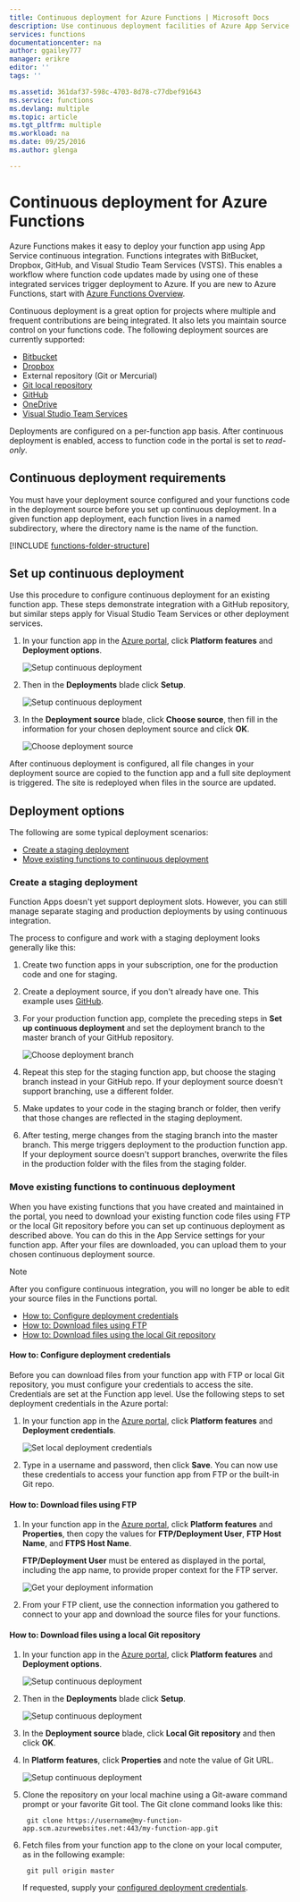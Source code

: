 ```yaml
---
title: Continuous deployment for Azure Functions | Microsoft Docs
description: Use continuous deployment facilities of Azure App Service to publish your Azure Functions.
services: functions
documentationcenter: na
author: ggailey777
manager: erikre
editor: ''
tags: ''

ms.assetid: 361daf37-598c-4703-8d78-c77dbef91643
ms.service: functions
ms.devlang: multiple
ms.topic: article
ms.tgt_pltfrm: multiple
ms.workload: na
ms.date: 09/25/2016
ms.author: glenga

---
```

# Continuous deployment for Azure Functions
Azure Functions makes it easy to deploy your function app using App Service continuous integration. Functions integrates with BitBucket, Dropbox, GitHub, and Visual Studio Team Services (VSTS). This enables a workflow where function code updates made by using one of these integrated services trigger deployment to Azure. If you are new to Azure Functions, start with [Azure Functions Overview](functions-overview.md).

Continuous deployment is a great option for projects where multiple and frequent contributions are being integrated. It also lets you maintain source control on your functions code. The following deployment sources are currently supported:

* [Bitbucket](https://bitbucket.org/)
* [Dropbox](https://www.dropbox.com/)
* External repository (Git or Mercurial)
* [Git local repository](../app-service-web/app-service-deploy-local-git.md)
* [GitHub](https://github.com)
* [OneDrive](https://onedrive.live.com/)
* [Visual Studio Team Services](https://www.visualstudio.com/team-services/)

Deployments are configured on a per-function app basis. After continuous deployment is enabled, access to function code in the portal is set to *read-only*.

## Continuous deployment requirements

You must have your deployment source configured and your functions code in the deployment source before you set up continuous deployment. In a given function app deployment, each function lives in a named subdirectory, where the directory name is the name of the function.  

[!INCLUDE [functions-folder-structure](../../includes/functions-folder-structure.md)]

## Set up continuous deployment
Use this procedure to configure continuous deployment for an existing function app. These steps demonstrate integration with a GitHub repository, but similar steps apply for Visual Studio Team Services or other deployment services.

1. In your function app in the [Azure portal](https://portal.azure.com), click **Platform features** and **Deployment options**. 
   
    ![Setup continuous deployment](./media/functions-continuous-deployment/setup-deployment.png)
 
2. Then in the **Deployments** blade click **Setup**.
 
    ![Setup continuous deployment](./media/functions-continuous-deployment/setup-deployment-1.png)
   
2. In the **Deployment source** blade, click **Choose source**, then fill in the information for your chosen deployment source and click **OK**.
   
    ![Choose deployment source](./media/functions-continuous-deployment/choose-deployment-source.png)

After continuous deployment is configured, all file changes in your deployment source are copied to the function app and a full site deployment is triggered. The site is redeployed when files in the source are updated.

## Deployment options

The following are some typical deployment scenarios:

- [Create a staging deployment](#staging)
- [Move existing functions to continuous deployment](#existing)

<a name="staging"></a>
### Create a staging deployment

Function Apps doesn't yet support deployment slots. However, you can still manage separate staging and production deployments by using continuous integration.

The process to configure and work with a staging deployment looks generally like this:

1. Create two function apps in your subscription, one for the production code and one for staging. 

2. Create a deployment source, if you don't already have one. This example uses [GitHub].

3. For your production function app, complete the preceding steps in **Set up continuous deployment** and set the deployment branch to the master branch of your GitHub repository.
   
    ![Choose deployment branch](./media/functions-continuous-deployment/choose-deployment-branch.png)

4. Repeat this step for the staging function app, but choose the staging branch instead in your GitHub repo. If your deployment source doesn't support branching, use a different folder.
    
5. Make updates to your code in the staging branch or folder, then verify that those changes are reflected in the staging deployment.

6. After testing, merge changes from the staging branch into the master branch. This merge triggers deployment to the production function app. If your deployment source doesn't support branches, overwrite the files in the production folder with the files from the staging folder.

<a name="existing"></a>
### Move existing functions to continuous deployment
When you have existing functions that you have created and maintained in the portal, you need to download your existing function code files using FTP or the local Git repository before you can set up continuous deployment as described above. You can do this in the App Service settings for your function app. After your files are downloaded, you can upload them to your chosen continuous deployment source.

> [!NOTE]
> After you configure continuous integration, you will no longer be able to edit your source files in the Functions portal.

- [How to: Configure deployment credentials](#credentials)
- [How to: Download files using FTP](#downftp)
- [How to: Download files using the local Git repository](#downgit)

<a name="credentials"></a>
#### How to: Configure deployment credentials
Before you can download files from your function app with FTP or local Git repository, you must configure your credentials to access the site. Credentials are set at the Function app level. Use the following steps to set deployment credentials in the Azure portal:

1. In your function app in the [Azure portal](https://portal.azure.com), click **Platform features** and **Deployment credentials**.
   
    ![Set local deployment credentials](./media/functions-continuous-deployment/setup-deployment-credentials.png)

2. Type in a username and password, then click **Save**. You can now use these credentials to access your function app from FTP or the built-in Git repo.

<a name="downftp"></a>
#### How to: Download files using FTP

1. In your function app in the [Azure portal](https://portal.azure.com), click **Platform features** and **Properties**, then copy the values for **FTP/Deployment User**, **FTP Host Name**, and **FTPS Host Name**.  

    **FTP/Deployment User** must be entered as displayed in the portal, including the app name, to provide proper context for the FTP server.
   
    ![Get your deployment information](./media/functions-continuous-deployment/get-deployment-credentials.png)

2. From your FTP client, use the connection information you gathered to connect to your app and download the source files for your functions.

<a name="downgit"></a>
#### How to: Download files using a local Git repository

1. In your function app in the [Azure portal](https://portal.azure.com), click **Platform features** and **Deployment options**. 
   
    ![Setup continuous deployment](./media/functions-continuous-deployment/setup-deployment.png)
 
2. Then in the **Deployments** blade click **Setup**.
 
    ![Setup continuous deployment](./media/functions-continuous-deployment/setup-deployment-1.png)
   
2. In the **Deployment source** blade, click **Local Git repository** and then click **OK**.

3. In **Platform features**, click **Properties** and note the value of Git URL. 
   
    ![Setup continuous deployment](./media/functions-continuous-deployment/get-local-git-deployment-url.png)

4. Clone the repository on your local machine using a Git-aware command prompt or your favorite Git tool. The Git clone command looks like this:
   
        git clone https://username@my-function-app.scm.azurewebsites.net:443/my-function-app.git

5. Fetch files from your function app to the clone on your local computer, as in the following example:
   
        git pull origin master
   
    If requested, supply your [configured deployment credentials](#credentials).  

[GitHub]: https://github.com/

